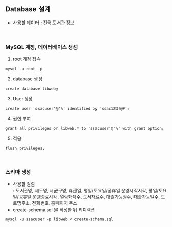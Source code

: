 ## Database 설계
- 사용할 데이터 : 전국 도서관 정보

<br>

### MySQL 계정, 데이터베이스 생성

1. root 계정 접속
```
mysql -u root -p
```
2. database 생성
```
create database libweb;
```
3. User 생성
```
create user 'ssacuser'@'%' identified by 'ssac123!@#';
```
4. 권한 부여
```
grant all privileges on libweb.* to 'ssacuser'@'%' with grant option;
```
5. 적용
```
flush privileges;
```
<br>

### 스키마 생성
- 사용할 컬럼  
  : 도서관명, 시도명, 시군구명, 휴관일, 평일/토요일/공휴일 운영시작시각, 평일/토요일/공휴일 운영종료시각,
    열람좌석수, 도서자료수, 대출가능권수, 대출가능일수, 도로명주소, 전화번호, 홈페이지 주소
- create-schema.sql 을 작성한 뒤 리디렉션
```
mysql -u ssacuser -p libweb < create-schema.sql
```
